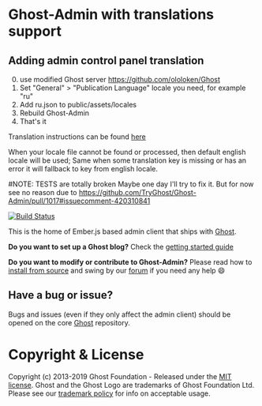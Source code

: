 # Ghost-Admin with translations support
## Adding admin control panel translation
0. use modified Ghost server https://github.com/ololoken/Ghost
1. Set "General" > "Publication Language" locale you need, for example "ru"
2. Add ru.json to public/assets/locales
3. Rebuild Ghost-Admin
4. That's it

Translation instructions can be found [here](https://github.com/ember-intl)

When your locale file cannot be found or processed, then default english locale will be used;
Same when some translation key is missing or has an error it will fallback to key from english locale.

#NOTE: TESTS are totally broken
Maybe one day I'll try to fix it. But for now see no reason due to https://github.com/TryGhost/Ghost-Admin/pull/1017#issuecomment-420310841 

[![Build Status](https://travis-ci.org/TryGhost/Ghost-Admin.svg?branch=master)](https://travis-ci.org/TryGhost/Ghost-Admin)

This is the home of Ember.js based admin client that ships with [Ghost](https://github.com/tryghost/ghost).

**Do you want to set up a Ghost blog?** Check the [getting started guide](https://docs.ghost.org/concepts/introduction/)

**Do you want to modify or contribute to Ghost-Admin?** Please read how to [install from source](https://docs.ghost.org/install/source/) and swing by our [forum](https://forum.ghost.org) if you need any help 😄

## Have a bug or issue?

Bugs and issues (even if they only affect the admin client) should be opened on the core [Ghost](https://github.com/tryghost/ghost/issues) repository.

# Copyright & License

Copyright (c) 2013-2019 Ghost Foundation - Released under the [MIT license](LICENSE). Ghost and the Ghost Logo are trademarks of Ghost Foundation Ltd. Please see our [trademark policy](https://ghost.org/trademark/) for info on acceptable usage.
